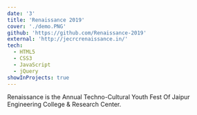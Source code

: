 ```yaml
---
date: '3'
title: 'Renaissance 2019'
cover: './demo.PNG'
github: 'https://github.com/Renaissance-2019'
external: 'http://jecrcrenaissance.in/'
tech:
  - HTML5
  - CSS3
  - JavaScript
  - jQuery
showInProjects: true
---
```


Renaissance is the Annual Techno-Cultural Youth Fest Of Jaipur Engineering College & Research Center.
